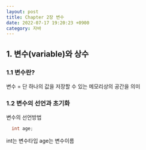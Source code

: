```yaml
---
layout: post
title: Chapter 2장 변수
date: 2022-07-17 19:20:23 +0900
category: 자바
---
```

## 1. 변수(variable)와 상수
### 1.1 변수란?
변수 = 단 하나의 값을 저장할 수 있는 메모리상의 공간을 의미

### 1.2 변수의 선언과 초기화
변수의 선언방법

```java
  int age;
```
int는 변수타입
age는 변수이름